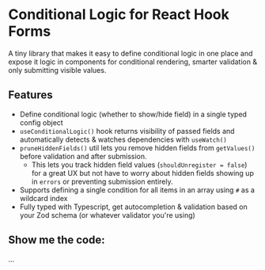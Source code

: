 # Conditional Logic for React Hook Forms

A tiny library that makes it easy to define conditional logic in one place and expose it logic in components for conditional rendering, smarter validation & only submitting visible values.

## Features

- Define conditional logic (whether to show/hide field) in a single typed config object
- `useConditionalLogic()` hook returns visibility of passed fields and automatically detects & watches dependencies with `useWatch()`
- `pruneHiddenFields()` util lets you remove hidden fields from `getValues()` before validation and after submission.
  - This lets you track hidden field values (`shouldUnregister = false`) for a great UX but not have to worry about hidden fields showing up in `errors` or preventing submission entirely.
- Supports defining a single condition for all items in an array using `#` as a wildcard index
- Fully typed with Typescript, get autocompletion & validation based on your Zod schema (or whatever validator you're using)

## Show me the code:

...
